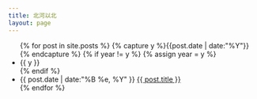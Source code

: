 ```yaml
---
title: 北河以北
layout: page
---
```


<ul class="listing">
{% for post in site.posts %}
  {% capture y %}{{post.date | date:"%Y"}}{% endcapture %}
  {% if year != y %}
    {% assign year = y %}
    <li class="listing-seperator">{{ y }}</li>
  {% endif %}
  <li class="listing-item">
    <time datetime="{{ post.date | date:"%B %e, %Y"}}">{{ post.date | date:"%B %e, %Y" }}</time>
    <a href="{{ site.url }}{{ post.url }}" title="{{ post.title }}">{{ post.title }}</a>
  </li>
{% endfor %}
</ul>

